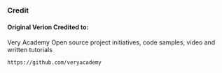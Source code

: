 

### Credit

#### Original Verion Credited to:  
Very Academy
Open source project initiatives, code samples, video and written tutorials


```
https://github.com/veryacademy
```

